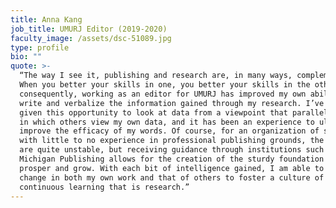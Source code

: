 ```yaml
---
title: Anna Kang
job_title: UMURJ Editor (2019-2020)
faculty_image: /assets/dsc-51089.jpg
type: profile
bio: ""
quote: >-
  “The way I see it, publishing and research are, in many ways, complements.
  When you better your skills in one, you better your skills in the other, and
  consequently, working as an editor for UMURJ has improved my own abilities to
  write and verbalize the information gained through my research. I’ve been
  given this opportunity to look at data from a viewpoint that parallels the way
  in which others view my own data, and it has been an experience to ultimately
  improve the efficacy of my words. Of course, for an organization of students
  with little to no experience in professional publishing grounds, the reigns
  are quite unstable, but receiving guidance through institutions such as
  Michigan Publishing allows for the creation of the sturdy foundation needed to
  prosper and grow. With each bit of intelligence gained, I am able to implement
  change in both my own work and that of others to foster a culture of
  continuous learning that is research.”
---
```


